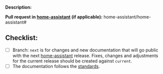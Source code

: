 **Description:**


**Pull request in [home-assistant](https://github.com/home-assistant/home-assistant) (if applicable):** home-assistant/home-assistant#<home-assistant PR number goes here>

## Checklist:

- [ ] Branch: `next` is for changes and new documentation that will go public with the next [home-assistant](https://github.com/home-assistant/home-assistant) release. Fixes, changes and adjustments for the current release should be created against `current`.
- [ ] The documentation follows the [standards][standards].

[standards]: https://developers.home-assistant.io/docs/documentation_standards.html
